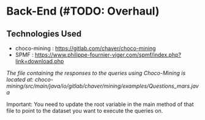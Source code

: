 # Back-End (#TODO: Overhaul)

## Technologies Used
- choco-mining : https://gitlab.com/chaver/choco-mining 
- SPMF : https://www.philippe-fournier-viger.com/spmf/index.php?link=download.php

*The file containing the responses to the queries using Choco-Mining is located at:
choco-mining/src/main/java/io/gitlab/chaver/mining/examples/Questions_mars.java*

Important:
You need to update the root variable in the main method of that file to point to the dataset you want to execute the queries on.